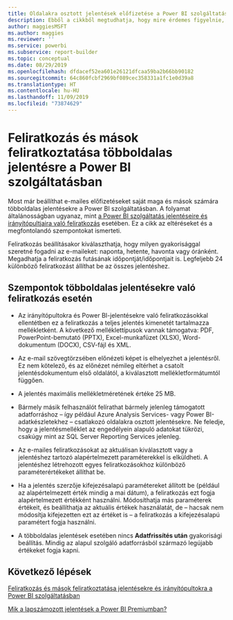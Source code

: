 ```yaml
---
title: Oldalakra osztott jelentések előfizetése a Power BI szolgáltatásban
description: Ebből a cikkből megtudhatja, hogy mire érdemes figyelnie, ha többoldalas jelentésekre iratkozik fel a Power BI szolgáltatásban.
author: maggiesMSFT
ms.author: maggies
ms.reviewer: ''
ms.service: powerbi
ms.subservice: report-builder
ms.topic: conceptual
ms.date: 08/29/2019
ms.openlocfilehash: dfdacef52ea601e26121dfcaa59ba2b66bb90182
ms.sourcegitcommit: 64c860fcbf2969bf089cec358331a1fc1e0d39a8
ms.translationtype: HT
ms.contentlocale: hu-HU
ms.lasthandoff: 11/09/2019
ms.locfileid: "73874629"
---
```

# <a name="subscribe-yourself-and-others-to-paginated-reports-in-the-power-bi-service"></a>Feliratkozás és mások feliratkoztatása többoldalas jelentésre a Power BI szolgáltatásban 

Most már beállíthat e-mailes előfizetéseket saját maga és mások számára többoldalas jelentésekre a Power BI szolgáltatásban. A folyamat általánosságban ugyanaz, mint [a Power BI szolgáltatás jelentéseire és irányítópultjaira való feliratkozás](service-report-subscribe.md) esetében. Ez a cikk az eltéréseket és a megfontolandó szempontokat ismerteti. 

Feliratkozás beállításakor kiválaszthatja, hogy milyen gyakorisággal szeretné fogadni az e-maileket: naponta, hetente, havonta vagy óránként. Megadhatja a feliratkozás futásának időpontját/időpontjait is. Legfeljebb 24 különböző feliratkozást állíthat be az összes jelentéshez. 

## <a name="considerations-for-paginated-report-subscriptions"></a>Szempontok többoldalas jelentésekre való feliratkozás esetén 

- Az irányítópultokra és Power BI-jelentésekre való feliratkozásokkal ellentétben ez a feliratkozás a teljes jelentés kimenetét tartalmazza mellékletként.  A következő melléklettípusok vannak támogatva: PDF, PowerPoint-bemutató (PPTX), Excel-munkafüzet (XLSX), Word-dokumentum (DOCX), CSV-fájl és XML.

- Az e-mail szövegtörzsében előnézeti képet is elhelyezhet a jelentésről.  Ez nem kötelező, és az előnézet némileg eltérhet a csatolt jelentésdokumentum első oldalától, a kiválasztott mellékletformátumtól függően. 

- A jelentés maximális mellékletméretének értéke 25 MB. 

- Bármely másik felhasználót felírathat bármely jelenleg támogatott adatforráshoz – így például Azure Analysis Services- vagy Power BI-adatkészletekhez – csatlakozó oldalakra osztott jelentésekre. Ne feledje, hogy a jelentésmelléklet az engedélyein alapuló adatokat tükrözi, csakúgy mint az SQL Server Reporting Services jelenleg. 

- Az e-mailes feliratkozásokat az aktuálisan kiválasztott vagy a jelentéshez tartozó alapértelmezett paraméterekkel is elküldheti.  A jelentéshez létrehozott egyes feliratkozásokhoz különböző paraméterértékeket állíthat be. 

- Ha a jelentés szerzője kifejezésalapú paramétereket állított be (például az alapértelmezett érték mindig a mai dátum), a feliratkozás ezt fogja alapértelmezett értékként használni. Módosíthatja más paraméterek értékeit, és beállíthatja az aktuális értékek használatát, de – hacsak nem módosítja kifejezetten ezt az értéket is – a feliratkozás a kifejezésalapú paramétert fogja használni.

- A többoldalas jelentések esetében nincs **Adatfrissítés után** gyakorisági beállítás. Mindig az alapul szolgáló adatforrásból származó legújabb értékeket fogja kapni. 

## <a name="next-steps"></a>Következő lépések

[Feliratkozás és mások feliratkoztatása jelentésekre és irányítópultokra a Power BI szolgáltatásban](service-report-subscribe.md)

[Mik a lapszámozott jelentések a Power BI Premiumban?](paginated-reports-report-builder-power-bi.md)
